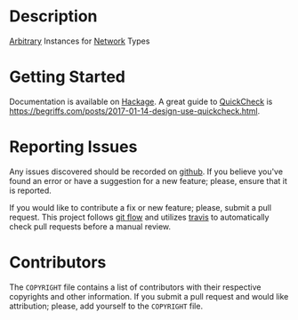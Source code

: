 # Description

[Arbitrary] Instances for [Network][network-category] Types

# Getting Started

Documentation is available on [Hackage].  A great guide to [QuickCheck] is
<https://begriffs.com/posts/2017-01-14-design-use-quickcheck.html>.

# Reporting Issues

Any issues discovered should be recorded on [github][issues].  If you believe
you've found an error or have a suggestion for a new feature; please, ensure
that it is reported.

If you would like to contribute a fix or new feature; please, submit a pull
request.  This project follows [git flow] and utilizes [travis] to automatically
check pull requests before a manual review.

# Contributors

The `COPYRIGHT` file contains a list of contributors with their respective
copyrights and other information.  If you submit a pull request and would like
attribution; please, add yourself to the `COPYRIGHT` file.

[Arbitrary]: https://hackage.haskell.org/package/QuickCheck/docs/Test-QuickCheck-Arbitrary.html#t:Arbitrary
[git flow]: http://nvie.com/posts/a-successful-git-branching-model/
[Hackage]: https://hackage.haskell.org/package/network-arbitrary
[Haskell]: https://www.haskell.org/
[issues]: https://github.com/alunduil/network-arbitrary/issues
[network-category]: https://hackage.haskell.org/packages/#cat:Network
[QuickCheck]: https://hackage.haskell.org/package/QuickCheck
[travis]: https://travis-ci.org/alunduil/network-arbitrary
